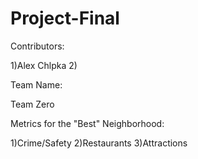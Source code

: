 # Project-Final

Contributors: 

1)Alex Chlpka 
2)

Team Name:

Team Zero

Metrics for the "Best" Neighborhood:

1)Crime/Safety
2)Restaurants
3)Attractions

